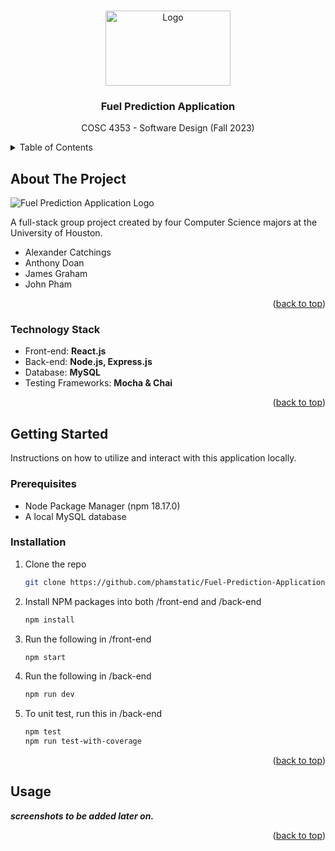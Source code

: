 <!-- Improved compatibility of back to top link: See: https://github.com/othneildrew/Best-README-Template/pull/73 -->
<a name="readme-top"></a>
<!--
*** Thanks for checking out the Best-README-Template. If you have a suggestion
*** that would make this better, please fork the repo and create a pull request
*** or simply open an issue with the tag "enhancement".
*** Don't forget to give the project a star!
*** Thanks again! Now go create something AMAZING! :D
-->




<!-- PROJECT LOGO -->
<br />
<div align="center">
  <a href="https://github.com/phamstatic/Fuel-Prediction-Application">
    <img src="https://i.kym-cdn.com/entries/icons/original/000/040/642/terrifiednootnoot.jpg" alt="Logo" width="200" height="120">
  </a>

<h3 align="center">Fuel Prediction Application</h3>

  <p align="center">
    COSC 4353 - Software Design (Fall 2023)
  </p>
</div>



<!-- TABLE OF CONTENTS -->
<details>
  <summary>Table of Contents</summary>
  <ol>
    <li>
      <a href="#about-the-project">About The Project</a>
      <ul>
        <li><a href="#technology-stack">Technology Stack</a></li>
      </ul>
    </li>
    <li>
      <a href="#getting-started">Getting Started</a>
      <ul>
        <li><a href="#prerequisites">Prerequisites</a></li>
        <li><a href="#installation">Installation</a></li>
      </ul>
    </li>
    <li><a href="#usage">Usage</a></li>
  </ol>
</details>



<!-- ABOUT THE PROJECT -->
## About The Project

 ![Fuel Prediction Application Logo](https://i.imgur.com/SRmYzgI.jpg)

A full-stack group project created by four Computer Science majors at the University of Houston.
- Alexander Catchings
- Anthony Doan
- James Graham
- John Pham
  
<p align="right">(<a href="#readme-top">back to top</a>)</p>



### Technology Stack
- Front-end: **React.js**
- Back-end: **Node.js, Express.js**
- Database: **MySQL**
- Testing Frameworks: **Mocha & Chai**
  
<p align="right">(<a href="#readme-top">back to top</a>)</p>



<!-- GETTING STARTED -->
## Getting Started

Instructions on how to utilize and interact with this application locally.

### Prerequisites
* Node Package Manager (npm 18.17.0)
* A local MySQL database

### Installation
1. Clone the repo
   ```sh
   git clone https://github.com/phamstatic/Fuel-Prediction-Application.git
   ```
2. Install NPM packages into both /front-end and /back-end
   ```sh
   npm install
   ```
3. Run the following in /front-end
   ```sh
   npm start
   ```
4. Run the following in /back-end
   ```sh
   npm run dev
   ```
5. To unit test, run this in /back-end
   ```sh
   npm test
   npm run test-with-coverage
   ```

<p align="right">(<a href="#readme-top">back to top</a>)</p>



<!-- USAGE EXAMPLES -->
## Usage

***screenshots to be added later on.***

<p align="right">(<a href="#readme-top">back to top</a>)</p>
